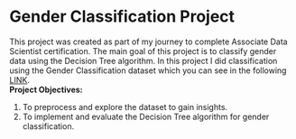 # Gender Classification Project
This project was created as part of my journey to complete Associate Data Scientist certification. The main goal of this project is to classify gender data using the Decision Tree algorithm. In this project I did classification using the Gender Classification dataset which you can see in the following <a href=https://www.kaggle.com/datasets/elakiricoder/gender-classification-dataset/data)> LINK</a>.
</br>
<strong>Project Objectives:</strong>
<ol>
<li>To preprocess and explore the dataset to gain insights.</li>
<li>To implement and evaluate the Decision Tree algorithm for gender classification.</li>
</ol>
